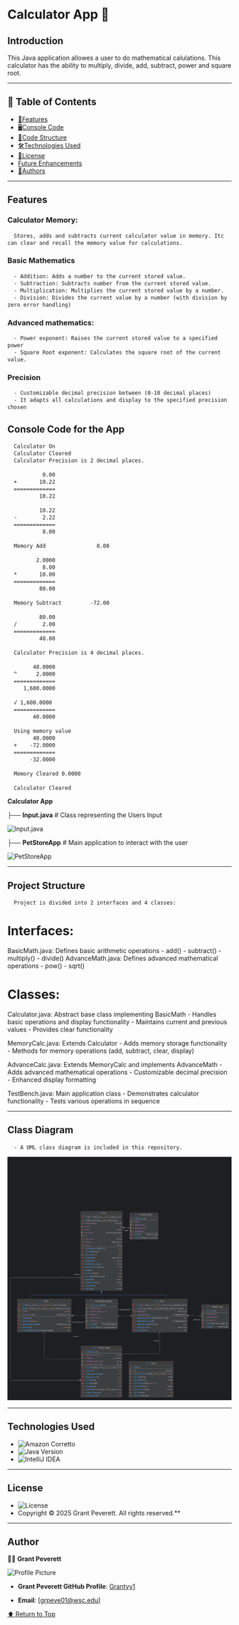 # Calculator App :fax:

## Introduction
This Java application allowes a user to do mathematical calulations. This calculator has the ability to multiply, divide, add, subtract, power and square root.

---

## 📑 Table of Contents
- [📌Features](#features)
- [🖥️Console Code](#console-code)
- [📂Code Structure](#code-structure)
- [🛠️Technologies Used](#technologies-used)
- [📜License](#license)
- [Future Enhancements](#future-enhancements)
- [👥Authors](#authors)
--- 
## Features

### Calculator Memory:
      Stores, adds and subtracts current calculator value in memory. Itc can clear and recall the memory value for calculations.

### Basic Mathematics 
      - Addition: Adds a number to the current stored value.
      - Subtraction: Subtracts number from the current stored value.
      - Multiplication: Multiplies the current stored value by a number.
      - Division: Divides the current value by a number (with division by zero error handling)
      
### Advanced mathematics: 
      - Power exponent: Raises the current stored value to a specified power
      - Square Root exponent: Calculates the square root of the current value.
      
### Precision
      - Customizable decimal precision between (0-10 decimal places)
      - It adapts all calculations and display to the specified precision chosen

## Console Code for the App

      Calculator On 
      Calculator Cleared
      Calculator Precision is 2 decimal places. 

               0.00 
      +       10.22
      =============
              10.22
              
              10.22
      -        2.22
      =============
               8.00
               
      Memory Add                8.00
      
             2.0000
               8.00
      *       10.00
      =============
              80.00
              
      Memory Subtract         -72.00
      
              80.00
      /        2.00
      =============
              40.00
              
      Calculator Precision is 4 decimal places. 
      
            40.0000 
      ^      2.0000
      =============
         1,600.0000
      
      √ 1,600.0000
      =============
            40.0000
      
      Using memory value
            40.0000
      +    -72.0000
      =============
           -32.0000
  
      Memory Cleared 0.0000

      Calculator Cleared

**Calculator App**

├── **Input.java**        # Class representing the Users Input

<img src="https://github.com/Grantyy1/Pet_Store_App_2.0/blob/main/petstore/App/Input.java" alt="Input.java"/>

├── **PetStoreApp**         # Main application to interact with the user

<img src="https://github.com/Grantyy1/Pet_Store_App_2.0/blob/main/petstore/App/PetStoreApp.java" alt="PetStoreApp"/>

---

## Project Structure
      Project is divided into 2 interfaces and 4 classes:
      
# Interfaces:
BasicMath.java: Defines basic arithmetic operations
      - add()
      - subtract()
      - multiply()
      - divide()
AdvanceMath.java: Defines advanced mathematical operations
      - pow()
      - sqrt()

# Classes:
Calculator.java: Abstract base class implementing BasicMath
      - Handles basic operations and display functionality
      - Maintains current and previous values
      - Provides clear functionality

MemoryCalc.java: Extends Calculator
      - Adds memory storage functionality
      - Methods for memory operations (add, subtract, clear, display)

AdvanceCalc.java: Extends MemoryCalc and implements AdvanceMath
      - Adds advanced mathematical operations
      - Customizable decimal precision
      - Enhanced display formatting

TestBench.java: Main application class
      - Demonstrates calculator functionality
      - Tests various operations in sequence

---
## Class Diagram
      - A UML class diagram is included in this repository.
      
<img src="https://github.com/Grantyy1/Pet_Store_App_2.0/blob/main/PetStoreUML.jpg" alt="Profile Picture" /> 
      
--- 

## Technologies Used
- ![Amazon Corretto](https://img.shields.io/badge/Amazon_Corretto-blue?style=for-the-badge&logo=amazon-aws&logoColor=white)
- ![Java Version](https://img.shields.io/badge/Java-17-blue)
- ![IntelliJ IDEA](https://img.shields.io/badge/IntelliJ_IDEA-000000.svg?style=for-the-badge&logo=intellij-idea&logoColor=white)
---
## License
- ![License](https://img.shields.io/badge/License-MIT-green)
- Copyright &copy; 2025 Grant Peverett. All rights reserved.**
---
## Author

👨‍💻 **Grant Peverett**

<img src="https://github.com/Grantyy1/Banking_App_2.0/blob/10657c1f1040e8041bc3800c4b000588742cfc73/Assets/8023B029-A886-4B1A-8DF6-1A7132D34B6A%20(1).JPG" alt="Profile Picture" width="100" /> 

- **Grant Peverett GitHub Profile**: [Grantyy1](https://github.com/Grantyy1)
  
- **Email**: [grpeve01@wsc.edu]

[⬆️ Return to Top](#overview)
